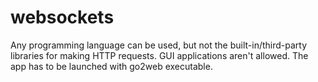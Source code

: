 # websockets
Any programming language can be used, but not the built-in/third-party libraries for making HTTP requests. GUI applications aren't allowed. The app has to be launched with go2web executable.
